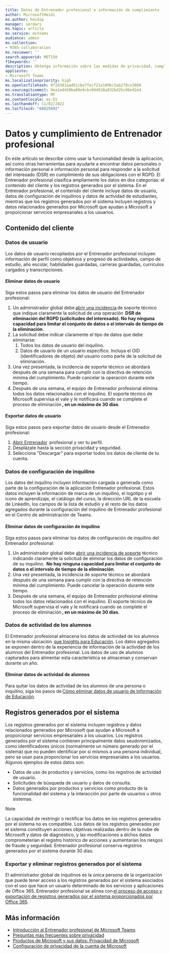 ```yaml
---
title: Datos de Entrenador profesional e información de cumplimiento
author: MicrosoftHeidi
ms.author: heidip
manager: serdars
ms.topic: article
ms.service: msteams
audience: admin
ms.collection:
- M365-collaboration
ms.reviewer: ''
search.appverid: MET150
f1keywords: ''
description: Obtenga información sobre las medidas de privacidad, cumplimiento y ámbito profesional adoptadas por Microsoft en relación con la educación o el Entrenador profesional de edu.
appliesto:
- Microsoft Teams
ms.localizationpriority: high
ms.openlocfilehash: 0f28381aad61cbe7fecf21e189bc5ab278ce3008
ms.sourcegitcommit: 9ea1ed450ba89e9cbc094018a832bd25c08e92e4
ms.translationtype: MT
ms.contentlocale: es-ES
ms.lasthandoff: 11/02/2022
ms.locfileid: "68825692"
---
```

# <a name="career-coach-data-and-compliance"></a>Datos y cumplimiento de Entrenador profesional

En este artículo se describe cómo usar la funcionalidad desde la aplicación, así como otras herramientas para ayudarle a encontrar datos personales o información personal e información personal para responder a la solicitud del interesado (DSR) en cumplimiento de sus obligaciones con el RGPD. El Entrenador profesional clasifica ampliamente los datos en dos categorías: el contenido del cliente y los registros generados por el sistema. En el Entrenador profesional, el contenido del cliente incluye datos de usuario, datos de configuración de inquilinos y datos de actividad de estudiantes, mientras que los registros generados por el sistema incluyen registros y datos relacionados generados por Microsoft que ayudan a Microsoft a proporcionar servicios empresariales a los usuarios.

## <a name="customer-content"></a>Contenido del cliente

### <a name="user-data"></a>Datos de usuario

Los datos de usuario recopilados por el Entrenador profesional incluyen información de perfil como objetivos y progreso de actividades, campo de estudio, año escolar, habilidades guardadas, carreras guardadas, currículos cargados y transcripciones.

#### <a name="deleting-user-data"></a>Eliminar datos de usuario

Siga estos pasos para eliminar los datos de usuario del Entrenador profesional:

1. Un administrador global debe [abrir una incidencia](https://edusupport.microsoft.com/support?product_id=career_coach) de soporte técnico que indique claramente la solicitud de una operación  **DSR de eliminación del RGPD (solicitudes del interesado). No hay ninguna capacidad para limitar el conjunto de datos o el intervalo de tiempo de la eliminación**.
2. La solicitud debe indicar claramente el tipo de datos que debe eliminarse:
    1. Todos los datos de usuario del inquilino.
    2. Datos de usuario de un usuario específico. Incluya el OID (identificadores de objeto) del usuario como parte de la solicitud de eliminación.
3. Una vez presentada, la incidencia de soporte técnico se abordará después de una semana para cumplir con la directiva de retención mínima del cumplimiento. Puede cancelar la operación durante este tiempo.
4. Después de una semana, el equipo de Entrenador profesional elimina todos los datos relacionados con el inquilino. El soporte técnico de Microsoft supervisa el vale y le notificará cuando se complete el proceso de eliminación **, en un máximo de 30 días**.

#### <a name="exporting-user-data"></a>Exportar datos de usuario

Siga estos pasos para exportar datos de usuario desde el Entrenador profesional:

1. [Abrir Entrenador](https://aka.ms/Career_Coach_App)  profesional y ver tu perfil.
1. Desplázate hasta la sección privacidad y seguridad.
1. Selecciona "Descargar" para exportar todos los datos de cliente de tu cuenta.

### <a name="tenant-configuration-data"></a>Datos de configuración de inquilino

Los datos del inquilino incluyen información cargada o generada como parte de la configuración de la aplicación Entrenador profesional. Estos datos incluyen la información de marca de un inquilino, el logotipo y el icono de aprendizaje, el catálogo del curso, la dirección URL de la escuela de LinkedIn, los campos de la lista de estudio y el resto de los datos agregados durante la configuración del inquilino de Entrenador profesional en el Centro de administración de Teams.

#### <a name="deleting-tenant-configuration-data"></a>Eliminar datos de configuración de inquilino

Siga estos pasos para eliminar los datos de configuración de inquilino del Entrenador profesional:

1. Un administrador global debe [abrir una incidencia de soporte](https://edusupport.microsoft.com/support?product_id=career_coach) técnico indicando claramente la solicitud de eliminar los datos de configuración de su inquilino.  **No hay ninguna capacidad para limitar el conjunto de datos o el intervalo de tiempo de la eliminación**.
1. Una vez presentada, la incidencia de soporte técnico se abordará después de una semana para cumplir con la directiva de retención mínima del cumplimiento. Puede cancelar la operación durante este tiempo.
1. Después de una semana, el equipo de Entrenador profesional elimina todos los datos relacionados con el inquilino. El soporte técnico de Microsoft supervisa el vale y le notificará cuando se complete el proceso de eliminación **, en un máximo de 30 días**.

### <a name="student-activity-data"></a>Datos de actividad de los alumnos

El Entrenador profesional almacena los datos de actividad de los alumnos en la misma ubicación  [que Insights para Educación](class-insights.md). Los datos agregados se exponen dentro de la experiencia de información de la actividad de los alumnos del Entrenador profesional. Los datos de uso de alumnos capturados para alimentar esta característica se almacenan y conservan durante un año.

#### <a name="deleting-student-activity-data"></a>Eliminar datos de actividad de alumnos

Para quitar los datos de actividad de los alumnos de una persona o inquilino, siga los pasos de [Cómo eliminar datos de usuario de Información de Educación](class-insights.md#how-to-delete-user-data-from-education-insights).

## <a name="system-generated-logs"></a>Registros generados por el sistema

Los registros generados por el sistema incluyen registros y datos relacionados generados por Microsoft que ayudan a Microsoft a proporcionar servicios empresariales a los usuarios. Los registros generados por el sistema contienen principalmente datos seudonimizados, como identificadores únicos (normalmente un número generado por el sistema) que no pueden identificar por sí mismos a una persona individual, pero se usan para proporcionar los servicios empresariales a los usuarios. Algunos ejemplos de estos datos son:

- Datos de uso de productos y servicios, como los registros de actividad de usuario.
- Solicitudes de búsqueda de usuario y datos de consulta.
- Datos generados por productos y servicios como producto de la funcionalidad del sistema y la interacción por parte de usuarios u otros sistemas.

> [!NOTE]
> La capacidad de restringir o rectificar los datos en los registros generados por el sistema no es compatible. Los datos de los registros generados por el sistema constituyen acciones objetivas realizadas dentro de la nube de Microsoft y datos de diagnóstico, y las modificaciones a dichos datos comprometerían el registro histórico de acciones y aumentarían los riesgos de fraude y seguridad. Entrenador profesional conserva registros generados por el sistema durante 30 días.

### <a name="exporting-and-deleting-system-generated-logs"></a>Exportar y eliminar registros generados por el sistema

El administrador global de inquilinos es la única persona de la organización que puede tener acceso a los registros generados por el sistema asociados con el uso que hace un usuario determinado de los servicios y aplicaciones de Office 365. Entrenador profesional se alinea con [el proceso de acceso y exportación de registros generados por el sistema proporcionados por Office 365](https://learn.microsoft.com/compliance/regulatory/gdpr-dsr-Office365#accessing-and-exporting-system-generated-logs).

## <a name="more-information"></a>Más información

- [Introducción al Entrenador profesional de Microsoft Teams](career-coach.md)
- [Preguntas más frecuentes sobre privacidad](https://privacy.microsoft.com/faq)
- [Productos de Microsoft y sus datos: Privacidad de Microsoft](https://privacy.microsoft.com/privacy-in-our-products)
- [Configuración de privacidad de la cuenta de Microsoft](https://account.microsoft.com/account/privacy?refd=privacy.microsoft.com&ru=https%3A%2F%2Faccount.microsoft.com%2Fprivacy%2F%3Frefd%3Dprivacy.microsoft.com&destrt=privacy-dashboard)
